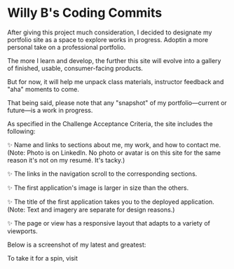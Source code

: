 # Willy B's Coding Commits

After giving this project much consideration, I decided to designate my portfolio site as a space to explore works in progress. Adoptin a more personal take on a professional portfolio.

The more I learn and develop, the further this site will evolve into a gallery of finished, usable, consumer-facing products.

But for now, it will help me unpack class materials, instructor feedback and "aha" moments to come.

That being said, please note that any "snapshot" of my portfolio—current or future—is a work in progress.

As specified in the Challenge Acceptance Criteria, the site includes the following:

✨ Name and links to sections about me, my work, and how to contact me.
(Note: Photo is on LinkedIn. No photo or avatar is on this site for the same reason it's not on my resumé. It's tacky.)

✨ The links in the navigation scroll to the corresponding sections.

✨ The first application's image is larger in size than the others.

✨ The title of the first application takes you to the deployed application.
(Note: Text and imagery are separate for design reasons.)

✨ The page or view has a responsive layout that adapts to a variety of viewports.

Below is a screenshot of my latest and greatest:


To take it for a spin, visit 






